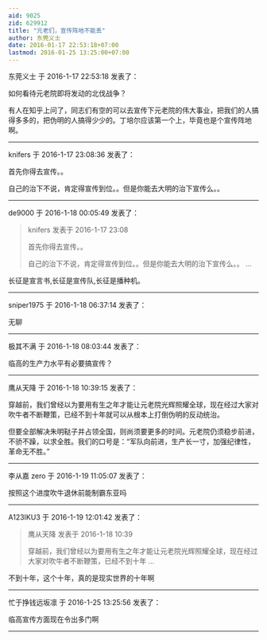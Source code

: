```yaml
---
aid: 9025
zid: 629912
title: "元老们，宣传阵地不能丢"
author: 东莞义士
date: 2016-01-17 22:53:18+07:00
lastmod: 2016-01-25 13:25:00+07:00
---
```


东莞义士 于 2016-1-17 22:53:18 发表了：

如何看待元老院即将发动的北伐战争？

有人在知乎上问了，同志们有空的可以去宣传下元老院的伟大事业，把我们的人搞得多多的，把伪明的人搞得少少的。丁培尔应该第一个上，毕竟也是个宣传阵地啊。

---

knifers 于 2016-1-17 23:08:36 发表了：

首先你得去宣传。。

自己的治下不说，肯定得宣传到位。。但是你能去大明的治下宣传么。。

---

de9000 于 2016-1-18 00:05:49 发表了：

> knifers 发表于 2016-1-17 23:08
>
> 首先你得去宣传。。
>
> 自己的治下不说，肯定得宣传到位。。但是你能去大明的治下宣传么。。 ...

长征是宣言书,长征是宣传队,长征是播种机。

---

sniper1975 于 2016-1-18 06:37:14 发表了：

无聊

---

极其不满 于 2016-1-18 08:03:44 发表了：

临高的生产力水平有必要搞宣传？

---

鹰从天降 于 2016-1-18 10:39:15 发表了：

穿越前，我们曾经以为要用有生之年才能让元老院光辉照耀全球，现在经过大家对吹牛者不断鞭策，已经不到十年就可以从根本上打倒伪明的反动统治。

但要全部解决朱明鞑子并占领全国，则尚须要更多的时间。元老院仍须稳步前进，不骄不躁，以求全胜。我们的口号是：“军队向前进，生产长一寸，加强纪律性，革命无不胜。”

---

李从嘉 zero 于 2016-1-19 11:05:07 发表了：

按照这个进度吹牛退休前能制霸东亚吗

---

A123IKU3 于 2016-1-19 12:01:42 发表了：

> 鹰从天降 发表于 2016-1-18 10:39
>
> 穿越前，我们曾经以为要用有生之年才能让元老院光辉照耀全球，现在经过大家对吹牛者不断鞭策，已经不到十年 ...

不到十年，这个十年，真的是现实世界的十年啊

---

忙于挣钱远坂凛 于 2016-1-25 13:25:56 发表了：

临高宣传方面现在令出多门啊

---
